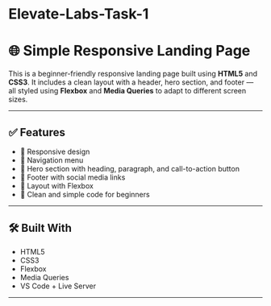 # Elevate-Labs-Task-1

# 🌐 Simple Responsive Landing Page

This is a beginner-friendly responsive landing page built using **HTML5** and **CSS3**. It includes a clean layout with a header, hero section, and footer — all styled using **Flexbox** and **Media Queries** to adapt to different screen sizes.

---

## ✅ Features

- 📌 Responsive design
- 🧭 Navigation menu
- 💬 Hero section with heading, paragraph, and call-to-action button
- 🔗 Footer with social media links
- 🧱 Layout with Flexbox
- 🧵 Clean and simple code for beginners

---

## 🛠️ Built With

- HTML5
- CSS3
- Flexbox
- Media Queries
- VS Code + Live Server

---
